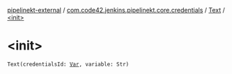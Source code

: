 [pipelinekt-external](../../index.md) / [com.code42.jenkins.pipelinekt.core.credentials](../index.md) / [Text](index.md) / [&lt;init&gt;](./-init-.md)

# &lt;init&gt;

`Text(credentialsId: `[`Var`](../../com.code42.jenkins.pipelinekt.core.vars/-var/index.md)`, variable: Str)`